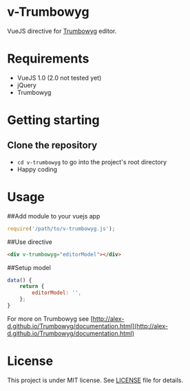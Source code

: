 v-Trumbowyg
============

VueJS directive for [Trumbowyg](http://alex-d.github.io/Trumbowyg/) editor.

# Requirements

- VueJS 1.0 (2.0 not tested yet)
- jQuery
- Trumbowyg

# Getting starting

## Clone the repository

- `cd v-trumbowyg` to go into the project's root directory
- Happy coding

# Usage

##Add module to your vuejs app

```javascript
require('/path/to/v-trumbowyg.js');
```

##Use directive

```html
<div v-trumbowyg="editorModel"></div>
```

##Setup model

```javascript
data() {
	return {
		editorModel: '',
	};
}
```

For more on Trumbowyg see [http://alex-d.github.io/Trumbowyg/documentation.html](http://alex-d.github.io/Trumbowyg/documentation.html)



# License

This project is under MIT license. See [LICENSE](LICENSE) file for details.
